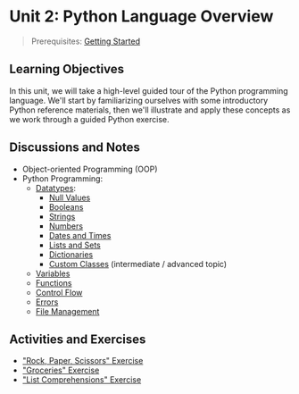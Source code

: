 # Unit 2: Python Language Overview

> Prerequisites: [Getting Started](unit-1.md)

## Learning Objectives

In this unit, we will take a high-level guided tour of the Python programming language. We'll start by familiarizing ourselves with some introductory Python reference materials, then we'll illustrate and apply these concepts as we work through a guided Python exercise.

## Discussions and Notes

  + Object-oriented Programming (OOP)
  + Python Programming:
    + [Datatypes](/notes/python/datatypes):
      + [Null Values](/notes/python/datatypes/none.md)
      + [Booleans](/notes/python/datatypes/booleans.md)
      + [Strings](/notes/python/datatypes/strings.md)
      + [Numbers](/notes/python/datatypes/numbers.md)
      + [Dates and Times](/notes/python/datatypes/dates.md)
      + [Lists and Sets](/notes/python/datatypes/lists.md)
      + [Dictionaries](/notes/python/datatypes/dictionaries.md)
      + [Custom Classes](/notes/python/datatypes/classes.md) (intermediate / advanced topic)
    + [Variables](/notes/python/variables.md)
    + [Functions](/notes/python/functions.md)
    + [Control Flow](/notes/python/control-flow.md)
    + [Errors](/notes/python/errors.md)
    + [File Management](/notes/python/file-management.md)

## Activities and Exercises

  + ["Rock, Paper, Scissors" Exercise](/exercises/rock-paper-scissors/README.md)
  + ["Groceries" Exercise](/exercises/groceries/README.md)
  + ["List Comprehensions" Exercise](/exercises/list-comprehensions/README.md)
